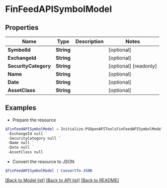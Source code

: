 # FinFeedAPISymbolModel
## Properties

Name | Type | Description | Notes
------------ | ------------- | ------------- | -------------
**SymbolId** | **String** |  | [optional] 
**ExchangeId** | **String** |  | [optional] 
**SecurityCategory** | **String** |  | [optional] [readonly] 
**Name** | **String** |  | [optional] 
**Date** | **String** |  | [optional] 
**AssetClass** | **String** |  | [optional] 

## Examples

- Prepare the resource
```powershell
$FinFeedAPISymbolModel = Initialize-PSOpenAPIToolsFinFeedAPISymbolModel  -SymbolId null `
 -ExchangeId null `
 -SecurityCategory null `
 -Name null `
 -Date null `
 -AssetClass null
```

- Convert the resource to JSON
```powershell
$FinFeedAPISymbolModel | ConvertTo-JSON
```

[[Back to Model list]](../README.md#documentation-for-models) [[Back to API list]](../README.md#documentation-for-api-endpoints) [[Back to README]](../README.md)

